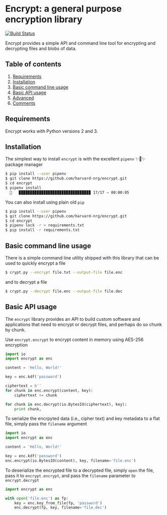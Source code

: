 Encrypt: a general purpose encryption library
=============================================
[![Build Status](https://travis-ci.org/harvard-nrg/encrypt.svg?branch=master)](https://travis-ci.org/harvard-nrg/encrypt)

Encrypt provides a simple API and command line tool for encrypting and decrypting
files and blobs of data.

## Table of contents
1. [Requirements](#requirements)
2. [Installation](#installation)
3. [Basic command line usage](#basic-command-line-usage)
4. [Basic API usage](#basic-api-usage)
5. [Advanced](#advanced)
6. [Comments](#comments)

## Requirements
Encrypt works with Python versions 2 and 3.

## Installation
The simplest way to install `encrypt` is with the excellent `pipenv` ✨🍰✨ 
package manager

```bash
$ pip install --user pipenv
$ git clone https://github.com/harvard-nrg/encrypt.git
$ cd encrypt
$ pipenv install
  🐍   ▉▉▉▉▉▉▉▉▉▉▉▉▉▉▉▉▉▉▉▉▉▉▉▉▉▉▉▉▉▉▉▉ 17/17 — 00:00:05
```

You can also install using plain old `pip`

```bash
$ pip install --user pipenv
$ git clone https://github.com/harvard-nrg/encrypt.git
$ cd encrypt
$ pipenv lock -r > requirements.txt
$ pip install -r requirements.txt
```

## Basic command line usage
There is a simple command line utility shipped with this library that can be 
used to quickly encrypt a file

```bash
$ crypt.py --encrypt file.txt --output-file file.enc
```

and to decrypt a file

```bash
$ crypt.py --decrypt file.enc --output-file file.dec
```

## Basic API usage
The `encrypt` library provides an API to build custom software and applications
that need to encrypt or decrypt files, and perhaps do so chunk by chunk.

Use `encrypt.encrypt` to encrypt content in memory using AES-256 encryption

```python
import io
import encrypt as enc

content = 'Hello, World!'

key = enc.kdf('password')

ciphertext = b''
for chunk in enc.encrypt(content, key):
    ciphertext += chunk

for chunk in enc.decrypt(io.BytesIO(ciphertext), key):
    print chunk,
```

To serialize the encrpyted data (i.e., cipher text) and key metadata to a 
flat file, simply pass the `filename` argument

```python
import io
import encrypt as enc

content = 'Hello, World!'

key = enc.kdf('password')
enc.encrypt(io.BytesIO(content), key, filename='file.enc')
```

To deserialize the encrypted file to a decrypted file, simply `open` the file,
pass it to `encrypt.encrypt`, and pass the `filename` parameter to 
`encrypt.decrypt`

```python
import encrypt as enc

with open('file.enc') as fp:
    key = enc.key_from_file(fp, 'password')
    enc.decrypt(fp, key, filename='file.dec')
```

